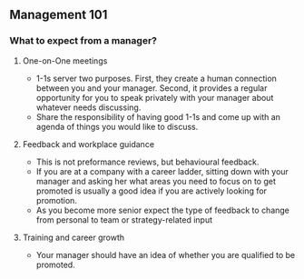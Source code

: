 ## Management 101

### What to expect from a manager?

1. One-on-One meetings

    * 1-1s server two purposes. First, they create a human connection between you and your manager. Second, it provides a regular opportunity for you to speak privately with your manager about whatever needs discussing.
    * Share the responsibility of having good 1-1s and come up with an agenda of things you would like to discuss.

2. Feedback and workplace guidance

    * This is not preformance reviews, but behavioural feedback.
    * If you are at a company with a career ladder, sitting down with your manager and asking her what areas you need to focus on to get promoted is usually a good idea if you are actively looking for promotion. 
    * As you become more senior expect the type of feedback to change from personal to team or strategy-related input

3. Training and career growth

    * Your manager should have an idea of whether you are qualified to be promoted. 
    